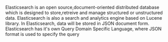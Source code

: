 Elasticsearch is an open source,document-oriented distributed database which is designed to store,retreive and manage structured or unstructured data. Elasticsearch is also a search and analytics engine based on Lucene library. 
In Elasticsearch, data will be stored in JSON document form. Elasticsearch has it's own Query Domain Specific Language, where JSON format is used to specify the query
